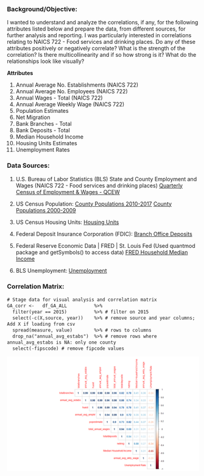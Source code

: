### Background/Objective:
I wanted to understand and analyze the correlations, if any, for the following attributes listed below and prepare the data, from different sources, for further analysis and reporting. I was particularly interested in correlations relating to NAICS 722 - Food services and drinking places. Do any of these attributes positively or negatively correlate? What is the strength of the correlation? Is there multicollinearity and if so how strong is it?  What do the relationships look like visually?  

__Attributes__
1. Annual Average No. Establishments (NAICS 722)
1. Annual Average No. Employees (NAICS 722)
1. Annual Wages - Total (NAICS 722)
1. Annual Average Weekly Wage (NAICS 722)
1. Population Estimates      
1. Net Migration
1. Bank Branches - Total
1. Bank Deposits - Total
1. Median Household Income
1. Housing Units Estimates
1. Unemployment Rates

### Data Sources: 
1. U.S. Bureau of Labor Statistics (BLS)
State and County Employment and Wages (NAICS 722 - Food services and drinking places)
[Quarterly Census of Employment & Wages - QCEW](https://www.bls.gov/cew/datatoc.htm)
         
1. US Census Population:
[County Populations 2010-2017](https://www2.census.gov/programs-surveys/popest/datasets/2010-2017/counties/totals/)
[County Populations 2000-2009](https://www2.census.gov/programs-surveys/popest/datasets/2000-2009/counties/totals/)

1. US Census Housing Units: [Housing Units](https://www.census.gov/data/tables/2017/demo/popest/total-housing-units.html)
        
1. Federal Deposit Insurance Corporation (FDIC): [Branch Office Deposits](https://www5.fdic.gov/idasp/warp_download_all.asp)                    
1. Federal Reserve Economic Data | FRED | St. Louis Fed
(Used quantmod package and getSymbols() to access data)
[FRED Household Median Income ](https://fred.stlouisfed.org/)
         
1. BLS Unemployment:
[Unemployment](https://download.bls.gov/pub/time.series/la/)

### Correlation Matrix: 

````
# Stage data for visual analysis and correlation matrix
GA_corr <-   df_GA_ALL          %>%
  filter(year == 2015)          %>% # filter on 2015
  select(-c(X,source, year))    %>% # remove source and year columns; Add X if loading from csv
  spread(measure, value)        %>% # rows to columns
  drop_na("annual_avg_estabs")  %>% # remove rows where annual_avg_estabs is NA: only one county
  select(-fipscode) # remove fipcode values   
 ```` 
![Georgia Correlation Matrix](/images/GeorgiaCorrelationMatrix.png)
